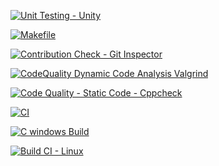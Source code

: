 [![Unit Testing - Unity](https://github.com/AkhileshShindhe/Step_in_cashflow-management-system/actions/workflows/unity.yml/badge.svg)](https://github.com/AkhileshShindhe/Step_in_cashflow-management-system/actions/workflows/unity.yml)

[![Makefile](https://github.com/AkhileshShindhe/Step_in_cashflow-management-system/actions/workflows/Makefile.yml/badge.svg)](https://github.com/AkhileshShindhe/Step_in_cashflow-management-system/actions/workflows/Makefile.yml)

[![Contribution Check - Git Inspector](https://github.com/AkhileshShindhe/Step_in_cashflow-management-system/actions/workflows/gitinspector.yml/badge.svg)](https://github.com/AkhileshShindhe/Step_in_cashflow-management-system/actions/workflows/gitinspector.yml)

[![CodeQuality Dynamic Code Analysis Valgrind](https://github.com/AkhileshShindhe/Step_in_cashflow-management-system/actions/workflows/CodeQuality_Dynamic.yml/badge.svg)](https://github.com/AkhileshShindhe/Step_in_cashflow-management-system/actions/workflows/CodeQuality_Dynamic.yml)

[![Code Quality - Static Code - Cppcheck](https://github.com/AkhileshShindhe/Step_in_cashflow-management-system/actions/workflows/cppcheck.yml/badge.svg)](https://github.com/AkhileshShindhe/Step_in_cashflow-management-system/actions/workflows/cppcheck.yml)

[![CI](https://github.com/AkhileshShindhe/Step_in_cashflow-management-system/actions/workflows/main.yml/badge.svg)](https://github.com/AkhileshShindhe/Step_in_cashflow-management-system/actions/workflows/main.yml)

[![C windows Build](https://github.com/Roopa200/M1_SalaryManagmentSystem/actions/workflows/windoesbuild.yml/badge.svg)](https://github.com/Roopa200/M1_SalaryManagmentSystem/actions/workflows/windoesbuild.yml)

[![Build CI - Linux](https://github.com/Roopa200/M1_SalaryManagmentSystem/actions/workflows/linuxbuild.yml/badge.svg)](https://github.com/Roopa200/M1_SalaryManagmentSystem/actions/workflows/linuxbuild.yml)
